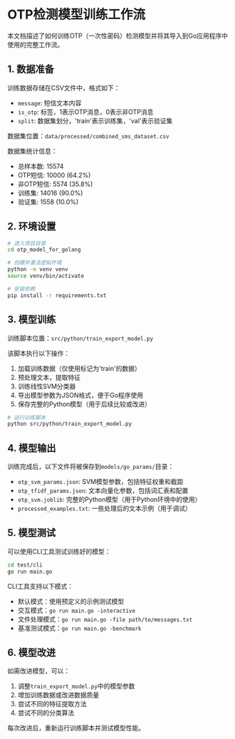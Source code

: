 # OTP检测模型训练工作流

本文档描述了如何训练OTP（一次性密码）检测模型并将其导入到Go应用程序中使用的完整工作流。

## 1. 数据准备

训练数据存储在CSV文件中，格式如下：
- `message`: 短信文本内容
- `is_otp`: 标签，1表示OTP消息，0表示非OTP消息
- `split`: 数据集划分，'train'表示训练集，'val'表示验证集

数据集位置：`data/processed/combined_sms_dataset.csv`

数据集统计信息：
- 总样本数: 15574
- OTP短信: 10000 (64.2%)
- 非OTP短信: 5574 (35.8%)
- 训练集: 14016 (90.0%)
- 验证集: 1558 (10.0%)

## 2. 环境设置

```bash
# 进入项目目录
cd otp_model_for_golang

# 创建并激活虚拟环境
python -m venv venv
source venv/bin/activate

# 安装依赖
pip install -r requirements.txt
```

## 3. 模型训练

训练脚本位置：`src/python/train_export_model.py`

该脚本执行以下操作：
1. 加载训练数据（仅使用标记为'train'的数据）
2. 预处理文本，提取特征
3. 训练线性SVM分类器
4. 导出模型参数为JSON格式，便于Go程序使用
5. 保存完整的Python模型（用于后续比较或改进）

```bash
# 运行训练脚本
python src/python/train_export_model.py
```

## 4. 模型输出

训练完成后，以下文件将被保存到`models/go_params/`目录：
- `otp_svm_params.json`: SVM模型参数，包括特征权重和截距
- `otp_tfidf_params.json`: 文本向量化参数，包括词汇表和配置
- `otp_svm.joblib`: 完整的Python模型（用于Python环境中的使用）
- `processed_examples.txt`: 一些处理后的文本示例（用于调试）

## 5. 模型测试

可以使用CLI工具测试训练好的模型：

```bash
cd test/cli
go run main.go
```

CLI工具支持以下模式：
- 默认模式：使用预定义的示例测试模型
- 交互模式：`go run main.go -interactive`
- 文件处理模式：`go run main.go -file path/to/messages.txt`
- 基准测试模式：`go run main.go -benchmark`

## 6. 模型改进

如需改进模型，可以：
1. 调整`train_export_model.py`中的模型参数
2. 增加训练数据或改进数据质量
3. 尝试不同的特征提取方法
4. 尝试不同的分类算法

每次改进后，重新运行训练脚本并测试模型性能。 